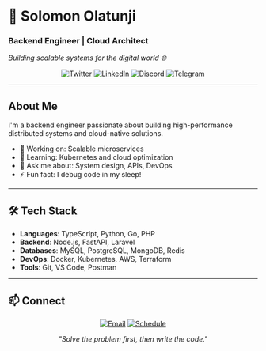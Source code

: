 # 👋 Solomon Olatunji
### Backend Engineer | Cloud Architect

*Building scalable systems for the digital world 🌐*

<p align="center">
  <a href="https://twitter.com/eminisolomon"><img src="https://badgen.net/badge/icon/twitter?icon=twitter&label&color=1DA1F2" alt="Twitter"/></a>
  <a href="https://www.linkedin.com/in/realsolomon/"><img src="https://badgen.net/badge/icon/linkedin?icon=linkedin&label&color=0077B5" alt="LinkedIn"/></a>
  <a href="https://discord.com/users/879699712150757416"><img src="https://badgen.net/badge/icon/discord?icon=discord&label&color=5865F2" alt="Discord"/></a>
  <a href="https://t.me/eminisolomon"><img src="https://badgen.net/badge/icon/telegram?icon=telegram&label&color=26A5E4" alt="Telegram"/></a>
</p>

---

## About Me
I'm a backend engineer passionate about building high-performance distributed systems and cloud-native solutions.

- 🔭 Working on: Scalable microservices
- 🌱 Learning: Kubernetes and cloud optimization
- 💬 Ask me about: System design, APIs, DevOps
- ⚡ Fun fact: I debug code in my sleep!

---

## 🛠️ Tech Stack
- **Languages**: TypeScript, Python, Go, PHP
- **Backend**: Node.js, FastAPI, Laravel
- **Databases**: MySQL, PostgreSQL, MongoDB, Redis
- **DevOps**: Docker, Kubernetes, AWS, Terraform
- **Tools**: Git, VS Code, Postman

---

## 📫 Connect
<p align="center">
  <a href="mailto:me@solomonolatunji.com"><img src="https://badgen.net/badge/icon/email?icon=mail&label&color=D14836" alt="Email"/></a>
  <a href="https://calendly.com/realsolomon/30min"><img src="https://badgen.net/badge/icon/schedule?icon=calendar&label&color=4285F4" alt="Schedule"/></a>
</p>

<p align="center">
  <i>"Solve the problem first, then write the code."</i>
</p>

